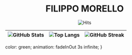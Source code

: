 
<div align="center">
  <h1>FILIPPO MORELLO</h1>
  <img src="https://hits.seeyoufarm.com/api/count/incr/badge.svg?url=github.com/Il-Moro&count_bg=%2379C83D&title_bg=%23555555&icon=github.svg&icon_color=%23E7E7E7&title=visits&edge_flat=false" alt="Hits">
</div>


| ![GitHub Stats](https://github-readme-stats.vercel.app/api?username=Il-Moro&show_icons=true&theme=radical) | ![Top Langs](https://github-readme-stats.vercel.app/api/top-langs/?username=Il-Moro&layout=compact&theme=radical) | ![GitHub Streak](https://github-readme-streak-stats.herokuapp.com/?user=Il-moro&theme=radical) |
| --- | --- | --- |


<script>
let textElement = document.getElementById('animated-text');
let text = textElement.innerText;
let i = 0;
setInterval(function() {
  i = i + 1;
  if (i > text.length) {
    i = 0;
  }
  textElement.innerText = text.slice(0, i);
}, 150);
</script>

  color: green;
  animation: fadeInOut 3s infinite;
}
</style>

